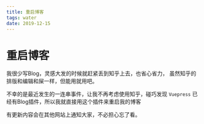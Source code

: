 ```yaml
---
title: 重启博客
tags: water
date: 2019-12-15
---
```

# 重启博客

我很少写Blog，灵感大发的时候就赶紧丢到知乎上去，也省心省力，
虽然知乎的排版和编辑和屎一样，但能用就用吧。

不幸的是最近发生的一连串事件，让我不再考虑使用知乎，碰巧发现
`Vuepress` 已经有Blog插件，所以我就直接用这个插件来重启我的博客

有更新内容会在其他网站上通知大家，不必担心忘了看。

